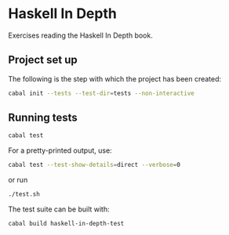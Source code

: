 Haskell In Depth
================

Exercises reading the Haskell In Depth book.

## Project set up

The following is the step with which the project has been created:

```bash
cabal init --tests --test-dir=tests --non-interactive
```

## Running tests
```bash
cabal test
```

For a pretty-printed output, use:

```bash
cabal test --test-show-details=direct --verbose=0
```

or run

```bash
./test.sh
```

The test suite can be built with:

```bash
cabal build haskell-in-depth-test
```